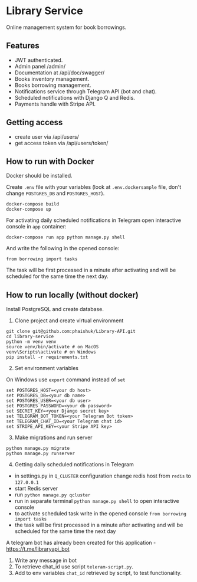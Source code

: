 # Library Service

Online management system for book borrowings.

## Features

* JWT authenticated.
* Admin panel /admin/
* Documentation at /api/doc/swagger/
* Books inventory management.
* Books borrowing management.
* Notifications service through Telegram API (bot and chat).
* Scheduled notifications with Django Q and Redis.
* Payments handle with Stripe API.

## Getting access

* create user via /api/users/
* get access token via /api/users/token/

## How to run with Docker

Docker should be installed.

Create `.env` file with your variables (look at `.env.dockersample`
file, don't change `POSTGRES_DB` and `POSTGRES_HOST`).

```shell
docker-compose build
docker-compose up
```

For activating daily scheduled notifications in Telegram
open interactive console in `app` container:
```shell
docker-compose run app python manage.py shell
```
And write the following in the opened console:

```shell
from borrowing import tasks
```
The task will be first processed in a minute after activating 
and will be scheduled for the same time the next day.

## How to run locally (without docker)

Install PostgreSQL and create database.

1. Clone project and create virtual environment

```shell
git clone git@github.com:phaishuk/Library-API.git
cd library-service
python -m venv venv
source venv/bin/activate # on MacOS
venv\Scripts\activate # on Windows
pip install -r requirements.txt
```
2. Set environment variables

On Windows use ```export``` command instead of ```set```
```shell
set POSTGRES_HOST=<your db host>
set POSTGRES_DB=<your db name>
set POSTGRES_USER=<your db user>
set POSTGRES_PASSWORD=<your db password>
set SECRET_KEY=<your Django secret key>
set TELEGRAM_BOT_TOKEN=<your Telegram Bot token>
set TELEGRAM_CHAT_ID=<your Telegram chat id>
set STRIPE_API_KEY=<your Stripe API key>
```
3. Make migrations and run server

```shell
python manage.py migrate
python manage.py runserver
```

4. Getting daily scheduled notifications in Telegram

* in settings.py in `Q_CLUSTER` configuration change 
redis host from `redis` to `127.0.0.1`
* start Redis server
* run `python manage.py qcluster`
* run in separate terminal `python manage.py shell`
to open interactive console
* to activate scheduled task write in the opened console 
`from borrowing import tasks` 
* the task will be first processed in a minute after activating 
and will be scheduled for the same time the next day


A telegram bot has already been created for this application - https://t.me/libraryapi_bot 
1. Write any message in bot
2. To retrieve chat_id use script `teleram-script.py`.
3. Add to env variables `chat_id` retrieved by script, to test functionality.
